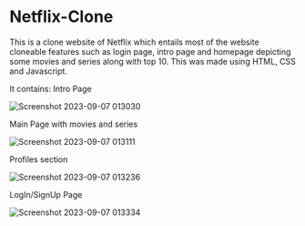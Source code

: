 # Netflix-Clone
This is a clone website of Netflix which entails most of the website cloneable features such as login page, intro page and homepage depicting some movies and series along with top 10. This was made using HTML, CSS and Javascript.

It contains: 
  Intro Page

![Screenshot 2023-09-07 013030](https://github.com/pranav-saluja-125/Netflix-Clone/assets/111756527/11b0ff29-5f7a-423c-b7b0-7fe04cb5f32e)

  Main Page with movies and series

![Screenshot 2023-09-07 013111](https://github.com/pranav-saluja-125/Netflix-Clone/assets/111756527/a1254c67-ef58-4f7a-9b24-40fc6bdf86a4)


  Profiles section

![Screenshot 2023-09-07 013236](https://github.com/pranav-saluja-125/Netflix-Clone/assets/111756527/e3badfa7-6518-4f86-8aad-8e02f626a80a)

  LogIn/SignUp Page
  
![Screenshot 2023-09-07 013334](https://github.com/pranav-saluja-125/Netflix-Clone/assets/111756527/cf0ed55b-fa9c-4914-8368-5464216bfa8a)
